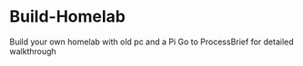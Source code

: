 # Build-Homelab
Build your own homelab with old pc and a Pi
Go to ProcessBrief for detailed walkthrough
